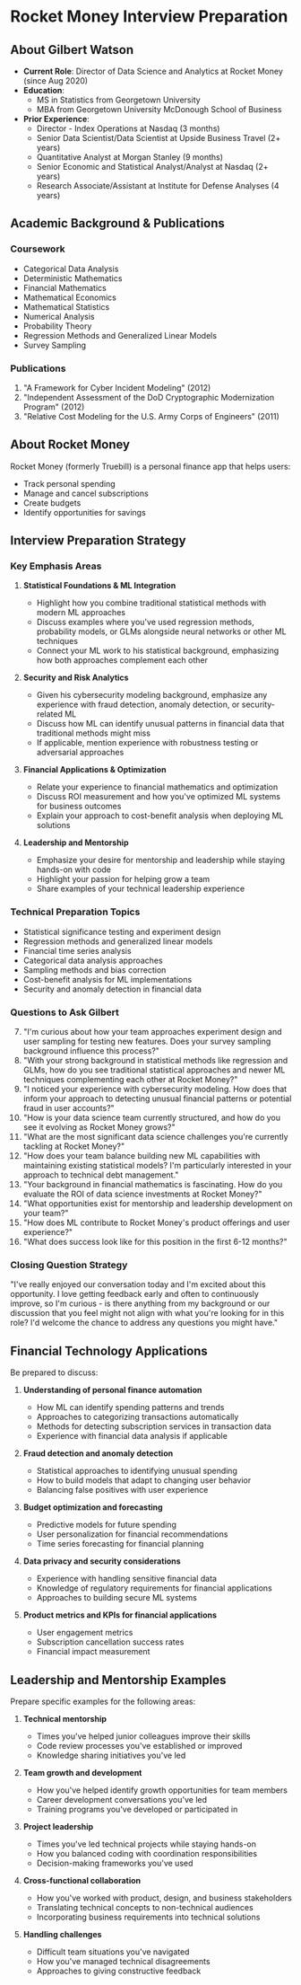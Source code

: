 # Rocket Money Interview Preparation

## About Gilbert Watson
- **Current Role**: Director of Data Science and Analytics at Rocket Money (since Aug 2020)
- **Education**:
  - MS in Statistics from Georgetown University
  - MBA from Georgetown University McDonough School of Business
- **Prior Experience**:
  - Director - Index Operations at Nasdaq (3 months)
  - Senior Data Scientist/Data Scientist at Upside Business Travel (2+ years)
  - Quantitative Analyst at Morgan Stanley (9 months)
  - Senior Economic and Statistical Analyst/Analyst at Nasdaq (2+ years)
  - Research Associate/Assistant at Institute for Defense Analyses (4 years)

## Academic Background & Publications
### Coursework
- Categorical Data Analysis
- Deterministic Mathematics
- Financial Mathematics
- Mathematical Economics
- Mathematical Statistics
- Numerical Analysis
- Probability Theory
- Regression Methods and Generalized Linear Models
- Survey Sampling

### Publications
1. "A Framework for Cyber Incident Modeling" (2012)
2. "Independent Assessment of the DoD Cryptographic Modernization Program" (2012)
3. "Relative Cost Modeling for the U.S. Army Corps of Engineers" (2011)

## About Rocket Money
Rocket Money (formerly Truebill) is a personal finance app that helps users:
- Track personal spending
- Manage and cancel subscriptions
- Create budgets
- Identify opportunities for savings

## Interview Preparation Strategy
### Key Emphasis Areas

1. **Statistical Foundations & ML Integration**
   - Highlight how you combine traditional statistical methods with modern ML approaches
   - Discuss examples where you've used regression methods, probability models, or GLMs alongside neural networks or other ML techniques
   - Connect your ML work to his statistical background, emphasizing how both approaches complement each other

2. **Security and Risk Analytics**
   - Given his cybersecurity modeling background, emphasize any experience with fraud detection, anomaly detection, or security-related ML
   - Discuss how ML can identify unusual patterns in financial data that traditional methods might miss
   - If applicable, mention experience with robustness testing or adversarial approaches

3. **Financial Applications & Optimization**
   - Relate your experience to financial mathematics and optimization
   - Discuss ROI measurement and how you've optimized ML systems for business outcomes
   - Explain your approach to cost-benefit analysis when deploying ML solutions

4. **Leadership and Mentorship**
   - Emphasize your desire for mentorship and leadership while staying hands-on with code
   - Highlight your passion for helping grow a team
   - Share examples of your technical leadership experience

### Technical Preparation Topics
- Statistical significance testing and experiment design
- Regression methods and generalized linear models
- Financial time series analysis
- Categorical data analysis approaches
- Sampling methods and bias correction
- Cost-benefit analysis for ML implementations
- Security and anomaly detection in financial data

### Questions to Ask Gilbert
7. "I'm curious about how your team approaches experiment design and user sampling for testing new features. Does your survey sampling background influence this process?"
1. "With your strong background in statistical methods like regression and GLMs, how do you see traditional statistical approaches and newer ML techniques complementing each other at Rocket Money?"
2. "I noticed your experience with cybersecurity modeling. How does that inform your approach to detecting unusual financial patterns or potential fraud in user accounts?"
3. "How is your data science team currently structured, and how do you see it evolving as Rocket Money grows?"
4. "What are the most significant data science challenges you're currently tackling at Rocket Money?"
5. "How does your team balance building new ML capabilities with maintaining existing statistical models? I'm particularly interested in your approach to technical debt management."
6. "Your background in financial mathematics is fascinating. How do you evaluate the ROI of data science investments at Rocket Money?"
8. "What opportunities exist for mentorship and leadership development on your team?"
9. "How does ML contribute to Rocket Money's product offerings and user experience?"
10. "What does success look like for this position in the first 6-12 months?"

### Closing Question Strategy
"I've really enjoyed our conversation today and I'm excited about this opportunity. I love getting feedback early and often to continuously improve, so I'm curious - is there anything from my background or our discussion that you feel might not align with what you're looking for in this role? I'd welcome the chance to address any questions you might have."

## Financial Technology Applications
Be prepared to discuss:

1. **Understanding of personal finance automation**
   - How ML can identify spending patterns and trends
   - Approaches to categorizing transactions automatically
   - Methods for detecting subscription services in transaction data
   - Experience with financial data analysis if applicable

2. **Fraud detection and anomaly detection**
   - Statistical approaches to identifying unusual spending
   - How to build models that adapt to changing user behavior
   - Balancing false positives with user experience

3. **Budget optimization and forecasting**
   - Predictive models for future spending
   - User personalization for financial recommendations
   - Time series forecasting for financial planning

4. **Data privacy and security considerations**
   - Experience with handling sensitive financial data
   - Knowledge of regulatory requirements for financial applications
   - Approaches to building secure ML systems

5. **Product metrics and KPIs for financial applications**
   - User engagement metrics
   - Subscription cancellation success rates
   - Financial impact measurement

## Leadership and Mentorship Examples

Prepare specific examples for the following areas:

1. **Technical mentorship**
   - Times you've helped junior colleagues improve their skills
   - Code review processes you've established or improved
   - Knowledge sharing initiatives you've led

2. **Team growth and development**
   - How you've helped identify growth opportunities for team members
   - Career development conversations you've led
   - Training programs you've developed or participated in

3. **Project leadership**
   - Times you've led technical projects while staying hands-on
   - How you balanced coding with coordination responsibilities
   - Decision-making frameworks you've used

4. **Cross-functional collaboration**
   - How you've worked with product, design, and business stakeholders
   - Translating technical concepts to non-technical audiences
   - Incorporating business requirements into technical solutions

5. **Handling challenges**
   - Difficult team situations you've navigated
   - How you've managed technical disagreements
   - Approaches to giving constructive feedback
